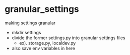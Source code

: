 # granular_settings

making settings granular
- mkdir settings
- divide the former settings.py into granular settings files
    - ex). storage.py, localdev.py
- also save env variables in here